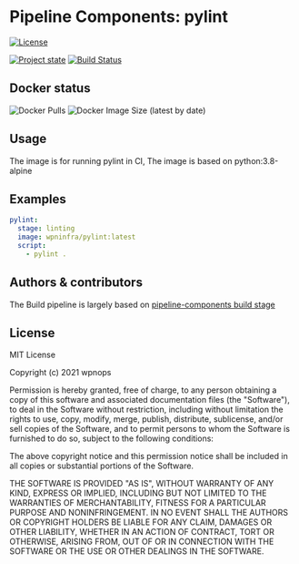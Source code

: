 # Pipeline Components: pylint

[![License][license-shield]](LICENSE)

[![Project state](https://img.shields.io/static/v1?label=STATE&message=Production%20Ready&color=brightgreen)](https://hub.docker.com/r/wpninfra/pylint)
[![Build Status](https://github.com/wpnops/docker-image-pylint/workflows/CI%20to%20Docker%20hub/badge.svg)](https://github.com/wpnops/docker-image-pylint/actions)

## Docker status

![Docker Pulls](https://img.shields.io/docker/pulls/wpninfra/pylint?style=for-the-badge)
![Docker Image Size (latest by date)](https://img.shields.io/docker/image-size/wpninfra/pylint?style=for-the-badge&logo=appveyor)

## Usage

The image is for running pylint in CI, The image is based on python:3.8-alpine

## Examples

```yaml
pylint:
  stage: linting
  image: wpninfra/pylint:latest
  script:
    - pylint .
```

## Authors & contributors

The Build pipeline is largely based on [pipeline-components build stage][pipeline-components]

## License

MIT License

Copyright (c) 2021 wpnops

Permission is hereby granted, free of charge, to any person obtaining a copy
of this software and associated documentation files (the "Software"), to deal
in the Software without restriction, including without limitation the rights
to use, copy, modify, merge, publish, distribute, sublicense, and/or sell
copies of the Software, and to permit persons to whom the Software is
furnished to do so, subject to the following conditions:

The above copyright notice and this permission notice shall be included in all
copies or substantial portions of the Software.

THE SOFTWARE IS PROVIDED "AS IS", WITHOUT WARRANTY OF ANY KIND, EXPRESS OR
IMPLIED, INCLUDING BUT NOT LIMITED TO THE WARRANTIES OF MERCHANTABILITY,
FITNESS FOR A PARTICULAR PURPOSE AND NONINFRINGEMENT. IN NO EVENT SHALL THE
AUTHORS OR COPYRIGHT HOLDERS BE LIABLE FOR ANY CLAIM, DAMAGES OR OTHER
LIABILITY, WHETHER IN AN ACTION OF CONTRACT, TORT OR OTHERWISE, ARISING FROM,
OUT OF OR IN CONNECTION WITH THE SOFTWARE OR THE USE OR OTHER DEALINGS IN THE
SOFTWARE.

[license-shield]: https://img.shields.io/badge/License-MIT-green.svg?style=flat&logo=appveyor
[repository]: https://github.com/wpnops/docker-image-pylint
[pipeline-components]: https://gitlab.com/pipeline-components
